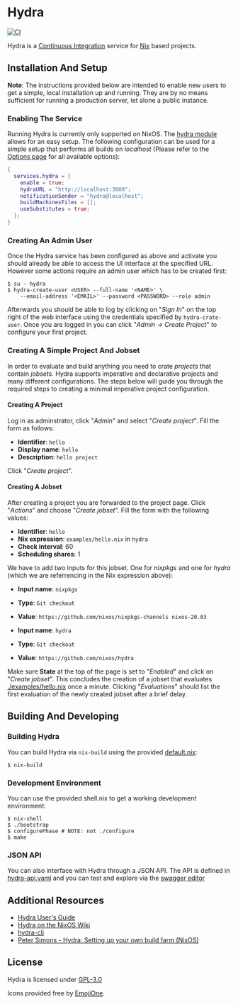 # Hydra

[![CI](https://github.com/NixOS/hydra/workflows/Test/badge.svg)](https://github.com/NixOS/hydra/actions)

Hydra is a [Continuous Integration](https://en.wikipedia.org/wiki/Continuous_integration) service for [Nix](https://nixos.org/nix) based projects.

## Installation And Setup

**Note**: The instructions provided below are intended to enable new users to get a simple, local installation up and running. They are by no means sufficient for running a production server, let alone a public instance.

### Enabling The Service
Running Hydra is currently only supported on NixOS. The [hydra module](https://github.com/NixOS/nixpkgs/blob/release-20.03/nixos/modules/services/continuous-integration/hydra/default.nix) allows for an easy setup. The following configuration can be used for a simple setup that performs all builds on _localhost_ (Please refer to the [Options page](https://nixos.org/nixos/options.html#services.hydra) for all available options):

```nix
{
  services.hydra = {
    enable = true;
    hydraURL = "http://localhost:3000";
    notificationSender = "hydra@localhost";
    buildMachinesFiles = [];
    useSubstitutes = true;
  };
}
```
### Creating An Admin User
Once the Hydra service has been configured as above and activate you should already be able to access the UI interface at the specified URL. However some actions require an admin user which has to be created first:

```
$ su - hydra
$ hydra-create-user <USER> --full-name '<NAME>' \
    --email-address '<EMAIL>' --password <PASSWORD> --role admin
```

Afterwards you should be able to log by clicking on "_Sign In_" on the top right of the web interface using the credentials specified by `hydra-crate-user`. Once you are logged in you can click "_Admin -> Create Project_" to configure your first project.

### Creating A Simple Project And Jobset
In order to evaluate and build anything you need to crate _projects_ that contain _jobsets_. Hydra supports imperative and declarative projects and many different configurations. The steps below will guide you through the required steps to creating a minimal imperative project configuration.

#### Creating A Project
Log in as adminstrator, click "_Admin_" and select "_Create project_". Fill the form as follows:

- **Identifier**: `hello`
- **Display name**: `hello`
- **Description**: `hello project`

Click "_Create project_".

#### Creating A Jobset
After creating a project you are forwarded to the project page. Click "_Actions_" and choose "_Create jobset_". Fill the form with the following values:

- **Identifier**: `hello`
- **Nix expression**: `examples/hello.nix` in `hydra`
- **Check interval**: 60
- **Scheduling shares**: 1

We have to add two inputs for this jobset. One for _nixpkgs_ and one for _hydra_ (which we are referrencing in the Nix expression above):

- **Input name**: `nixpkgs`
- **Type**: `Git checkout`
- **Value**: `https://github.com/nixos/nixpkgs-channels nixos-20.03`

- **Input name**: `hydra`
- **Type**: `Git checkout`
- **Value**: `https://github.com/nixos/hydra`

Make sure **State** at the top of the page is set to "_Enabled_" and click on "_Create jobset_". This concludes the creation of a jobset that evaluates [./examples/hello.nix](./examples/hello.nix) once a minute. Clicking "_Evaluations_" should list the first evaluation of the newly created jobset after a brief delay.

## Building And Developing

### Building Hydra

You can build Hydra via `nix-build` using the provided [default.nix](./default.nix):
```
$ nix-build
```

### Development Environment

You can use the provided shell.nix to get a working development environment:
```
$ nix-shell
$ ./bootstrap
$ configurePhase # NOTE: not ./configure
$ make
```

### JSON API

You can also interface with Hydra through a JSON API. The API is defined in [hydra-api.yaml](./hydra-api.yaml) and you can test and explore via the [swagger editor](https://editor.swagger.io/?url=https://raw.githubusercontent.com/NixOS/hydra/master/hydra-api.yaml)

## Additional Resources

- [Hydra User's Guide](https://nixos.org/hydra/manual/)
- [Hydra on the NixOS Wiki](https://nixos.wiki/wiki/Hydra)
- [hydra-cli](https://github.com/nlewo/hydra-cli)
- [Peter Simons - Hydra: Setting up your own build farm (NixOS)](https://www.youtube.com/watch?v=RXV0Y5Bn-QQ)

## License
Hydra is licensed under [GPL-3.0](./COPYING)

Icons provided free by [EmojiOne](http://emojione.com).

